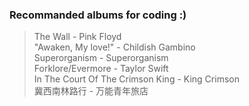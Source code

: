 ### Recommanded albums for coding :)


> The Wall - Pink Floyd  
> "Awaken, My love!" - Childish Gambino  
> Superorganism - Superorganism  
> Forklore/Evermore - Taylor Swift  
> In The Court Of The Crimson King - King Crimson  
> 冀西南林路行 - 万能青年旅店  


